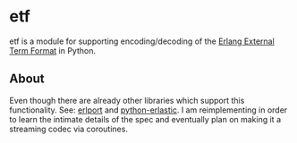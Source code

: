 # etf  
etf is a module for supporting encoding/decoding of the [Erlang External Term Format](http://erlang.org/doc/apps/erts/erl_ext_dist.html) in Python.

## About  
Even though there are already other libraries which support this functionality. See:
[erlport](https://github.com/hdima/erlport) and [python-erlastic](https://github.com/samuel/python-erlastic).
I am reimplementing in order to learn the intimate details of the spec and eventually plan on making it a streaming codec via coroutines.